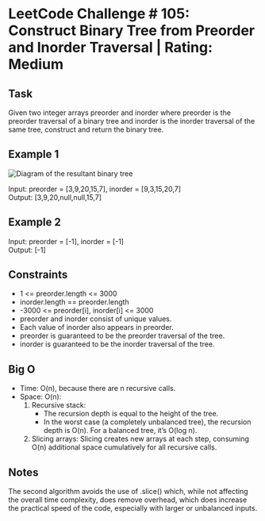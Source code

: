 # LeetCode Challenge # 105: Construct Binary Tree from Preorder and Inorder Traversal | Rating: Medium

## Task

Given two integer arrays preorder and inorder where preorder is the preorder traversal of a binary tree and inorder is the inorder traversal of the same tree, construct and return the binary tree.

## Example 1

![Diagram of the resultant binary tree](https://assets.leetcode.com/uploads/2021/02/19/tree.jpg)

Input: preorder = [3,9,20,15,7], inorder = [9,3,15,20,7]  
Output: [3,9,20,null,null,15,7]

## Example 2

Input: preorder = [-1], inorder = [-1]  
Output: [-1]

## Constraints

- 1 <= preorder.length <= 3000
- inorder.length == preorder.length
- -3000 <= preorder[i], inorder[i] <= 3000
- preorder and inorder consist of unique values.
- Each value of inorder also appears in preorder.
- preorder is guaranteed to be the preorder traversal of the tree.
- inorder is guaranteed to be the inorder traversal of the tree.

## Big O

- Time: O(n), because there are n recursive calls.
- Space: O(n):
  1. Recursive stack:
      - The recursion depth is equal to the height of the tree.
      - In the worst case (a completely unbalanced tree), the recursion depth is O(n). For a balanced tree, it’s O(log n).
  2. Slicing arrays: Slicing creates new arrays at each step, consuming O(n) additional space cumulatively for all recursive calls.

## Notes

The second algorithm avoids the use of .slice() which, while not affecting the overall time complexity, does remove overhead, which does increase the practical speed of the code, especially with larger or unbalanced inputs.
